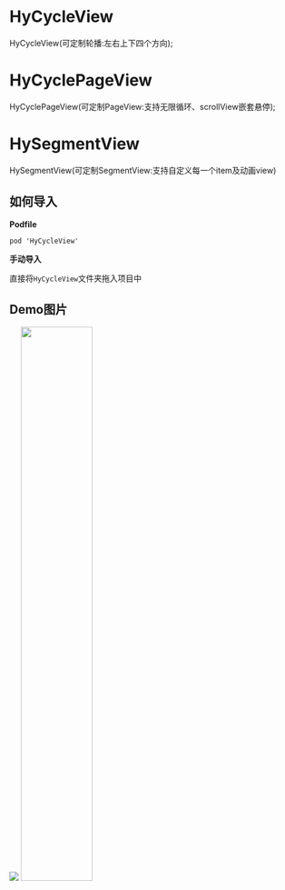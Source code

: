 # HyCycleView 
HyCycleView(可定制轮播:左右上下四个方向);
# HyCyclePageView  
HyCyclePageView(可定制PageView:支持无限循环、scrollView嵌套悬停); 
# HySegmentView
HySegmentView(可定制SegmentView:支持自定义每一个item及动画view)


## 如何导入

__Podfile__

```
pod 'HyCycleView'
```

__手动导入__

直接将`HyCycleView`文件夹拖入项目中

## Demo图片
<div>
<img src="https://github.com/hydreamit/HyCycleView/blob/master/Pictures/taobao.gif  width="50%"/>
<img src="https://github.com/hydreamit/HyCycleView/blob/master/Pictures/tiktok.gif"  width="50%"/>
</div>
